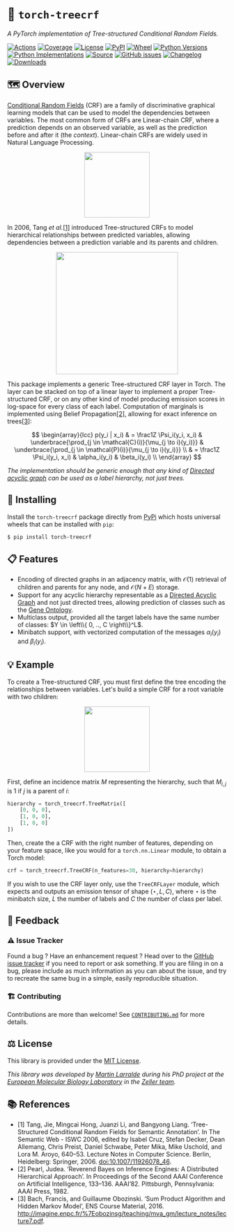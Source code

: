 # 🌲 `torch-treecrf`

*A PyTorch implementation of Tree-structured Conditional Random Fields.*

[![Actions](https://img.shields.io/github/actions/workflow/status/althonos/torch-treecrf/test.yml?branch=main&logo=github&style=flat-square&maxAge=300)](https://github.com/althonos/torch-treecrf/actions)
[![Coverage](https://img.shields.io/codecov/c/gh/althonos/torch-treecrf?style=flat-square&maxAge=3600)](https://codecov.io/gh/althonos/torch-treecrf/)
[![License](https://img.shields.io/badge/license-GPLv3-blue.svg?style=flat-square&maxAge=2678400)](https://choosealicense.com/licenses/gpl-3.0/)
[![PyPI](https://img.shields.io/pypi/v/torch-treecrf.svg?style=flat-square&maxAge=3600)](https://pypi.org/project/torch-treecrf)
[![Wheel](https://img.shields.io/pypi/wheel/torch-treecrf.svg?style=flat-square&maxAge=3600)](https://pypi.org/project/torch-treecrf/#files)
[![Python Versions](https://img.shields.io/pypi/pyversions/torch-treecrf.svg?style=flat-square&maxAge=3600)](https://pypi.org/project/torch-treecrf/#files)
[![Python Implementations](https://img.shields.io/badge/impl-universal-success.svg?style=flat-square&maxAge=3600&label=impl)](https://pypi.org/project/torch-treecrf/#files)
[![Source](https://img.shields.io/badge/source-GitHub-303030.svg?maxAge=2678400&style=flat-square)](https://github.com/althonos/torch-treecrf/)
[![GitHub issues](https://img.shields.io/github/issues/althonos/torch-treecrf.svg?style=flat-square&maxAge=600)](https://github.com/althonos/torch-treecrf/issues)
[![Changelog](https://img.shields.io/badge/keep%20a-changelog-8A0707.svg?maxAge=2678400&style=flat-square)](https://github.com/althonos/torch-treecrf.py/blob/master/CHANGELOG.md)
[![Downloads](https://img.shields.io/badge/dynamic/json?style=flat-square&color=303f9f&maxAge=86400&label=downloads&query=%24.total_downloads&url=https%3A%2F%2Fapi.pepy.tech%2Fapi%2Fprojects%2Ftorch-treecrf)](https://pepy.tech/project/torch-treecrf)

## 🗺️ Overview

[Conditional Random Fields](https://en.wikipedia.org/wiki/Conditional_random_field) 
(CRF) are a family of discriminative graphical learning models that can be used 
to model the dependencies between variables. The most common 
form of CRFs are Linear-chain CRF, where a prediction depends on 
an observed variable, as well as the prediction before and after it 
(the *context*). Linear-chain CRFs are widely used in Natural Language Processing.

<p align="center">
  <img height="150" src="https://github.com/althonos/torch-treecrf/raw/main/static/linear-chain-crf.svg?raw=true">
</p>

In 2006, Tang *et al.*[[1]](#ref1) introduced Tree-structured CRFs to model hierarchical 
relationships between predicted variables, allowing dependencies between 
a prediction variable and its parents and children.

<p align="center">
  <img height="280" src="https://github.com/althonos/torch-treecrf/raw/main/static/tree-structured-crf.svg?raw=true">
</p>

This package implements a generic Tree-structured CRF layer in Torch. The 
layer can be stacked on top of a linear layer to implement a proper 
Tree-structured CRF, or on any other kind of model producing emission scores
in log-space for every class of each label. Computation of marginals is 
implemented using Belief Propagation[[2]](#ref2), allowing for exact inference 
on trees[[3]](#ref3):

$$
\begin{array}{lcc}
p(y_i | x_i) 
& = 
    \frac1Z \Psi_i(y_i, x_i) 
    & \underbrace{\prod_{j \in \mathcal{C}(i)}{\mu_{j \to i}(y_i)}}
    & \underbrace{\prod_{j \in \mathcal{P}(i)}{\mu_{j \to i}(y_i)}} \\
& = \frac1Z \Psi_i(y_i, x_i) 
    & \alpha_i(y_i)
    & \beta_i(y_i) \\
\end{array}
$$


*The implementation should be generic enough that any kind of [Directed acyclic graph](https://en.wikipedia.org/wiki/Directed_acyclic_graph) can be used as a label hierarchy, 
not just trees.*

## 🔧 Installing

Install the `torch-treecrf` package directly from [PyPi](https://pypi.org/project/peptides)
which hosts universal wheels that can be installed with `pip`:
```console
$ pip install torch-treecrf
```

## 📋 Features

- Encoding of directed graphs in an adjacency matrix, with $\mathcal{O}(1)$ retrieval of children and parents for any node, and $\mathcal{O}(N+E)$ storage.
- Support for any acyclic hierarchy representable as a [Directed Acyclic Graph](https://en.wikipedia.org/wiki/Directed_acyclic_graph) and not just directed trees, allowing prediction of classes such as the [Gene Ontology](https://geneontology.org).
- Multiclass output, provided all the target labels have the same number of classes: $Y \in \left\\{ 0, .., C \right\\}^L$.
- Minibatch support, with vectorized computation of the messages $\alpha_i(y_i)$ and $\beta_i(y_i)$.


## 💡 Example

To create a Tree-structured CRF, you must first define the tree encoding the 
relationships between variables. Let's build a simple CRF for a root variable
with two children: 

<p align="center">
  <img height="150" src="https://github.com/althonos/torch-treecrf/raw/main/static/example.svg?raw=true">
</p>

First, define an incidence matrix $M$ representing the hierarchy, such that
$M_{i,j}$ is $1$ if $j$ is a parent of $i$:
```python
hierarchy = torch_treecrf.TreeMatrix([
    [0, 0, 0],
    [1, 0, 0],
    [1, 0, 0]
])
```

Then, create the a CRF with the right number of features, depending on your
feature space, like you would for a `torch.nn.Linear` module, to obtain 
a Torch model:
```python
crf = torch_treecrf.TreeCRF(n_features=30, hierarchy=hierarchy)
```

If you wish to use the CRF layer only, use the `TreeCRFLayer` module, 
which expects and outputs an emission tensor of shape 
$(\star, L, C)$, where $\star$ is the minibatch size, $L$ the number of labels and 
$C$ the number of class per label.


## 💭 Feedback

### ⚠️ Issue Tracker

Found a bug ? Have an enhancement request ? Head over to the [GitHub issue
tracker](https://github.com/althonos/torch-treecrf/issues) if you need to report
or ask something. If you are filing in on a bug, please include as much
information as you can about the issue, and try to recreate the same bug
in a simple, easily reproducible situation.

### 🏗️ Contributing

Contributions are more than welcome! See
[`CONTRIBUTING.md`](https://github.com/althonos/torch-treecrf/blob/main/CONTRIBUTING.md)
for more details.

## ⚖️ License

This library is provided under the [MIT License](https://choosealicense.com/licenses/mit/).

*This library was developed by [Martin Larralde](https://github.com/althonos/) 
during his PhD project at the [European Molecular Biology Laboratory](https://www.embl.de/) 
in the [Zeller team](https://github.com/zellerlab).*

## 📚 References

- <a id="ref1">[1]</a> Tang, Jie, Mingcai Hong, Juanzi Li, and Bangyong Liang. ‘Tree-Structured Conditional Random Fields for Semantic Annotation’. In The Semantic Web - ISWC 2006, edited by Isabel Cruz, Stefan Decker, Dean Allemang, Chris Preist, Daniel Schwabe, Peter Mika, Mike Uschold, and Lora M. Aroyo, 640–53. Lecture Notes in Computer Science. Berlin, Heidelberg: Springer, 2006. [doi:10.1007/11926078_46](https://doi.org/10.1007/11926078_46).
- <a id="ref2">[2]</a> Pearl, Judea. ‘Reverend Bayes on Inference Engines: A Distributed Hierarchical   Approach’. In Proceedings of the Second AAAI Conference on Artificial Intelligence, 133–136. AAAI’82. Pittsburgh, Pennsylvania: AAAI Press, 1982.
- <a id="ref3">[3]</a> Bach, Francis, and Guillaume Obozinski. ‘Sum Product Algorithm and Hidden Markov Model’, ENS Course Material, 2016. http://imagine.enpc.fr/%7Eobozinsg/teaching/mva_gm/lecture_notes/lecture7.pdf.

